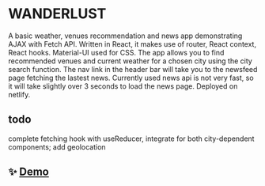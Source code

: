 # WANDERLUST

A basic weather, venues recommendation and news app demonstrating AJAX with Fetch API. Written in React, it makes use of router, React context, React hooks. Material-UI used for CSS.
The app allows you to find recommended venues and current weather for a chosen city using the city search function. The nav link in the header bar will take you to the newsfeed page fetching the lastest news.
Currently used news api is not very fast, so it will take slightly over 3 seconds to load the news page.
Deployed on netlify.

## todo

complete fetching hook with useReducer, integrate for both city-dependent components; add geolocation

## ✨ [Demo](https://wanderlust-nk.netlify.app)
